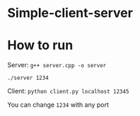 # Simple-client-server

How to run
=====
Server:
`g++ server.cpp -o server`

`./server 1234`

Client:
`python client.py localhost 12345`

You can change `1234` with any port
